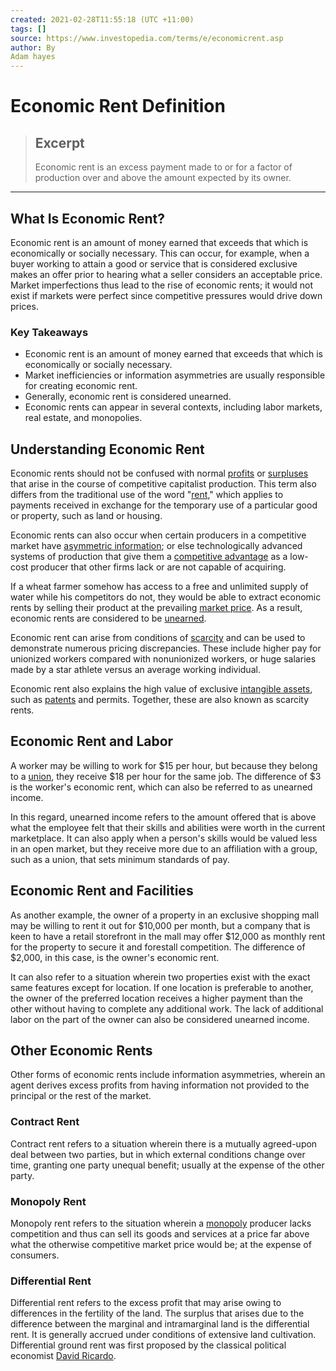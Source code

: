 ```yaml
---
created: 2021-02-28T11:55:18 (UTC +11:00)
tags: []
source: https://www.investopedia.com/terms/e/economicrent.asp
author: By
Adam hayes
---
```


# Economic Rent Definition

> ## Excerpt
> Economic rent is an excess payment made to or for a factor of production over and above the amount expected by its owner.

---
## What Is Economic Rent?

Economic rent is an amount of money earned that exceeds that which is economically or socially necessary. This can occur, for example, when a buyer working to attain a good or service that is considered exclusive makes an offer prior to hearing what a seller considers an acceptable price. Market imperfections thus lead to the rise of economic rents; it would not exist if markets were perfect since competitive pressures would drive down prices.

### Key Takeaways

-   Economic rent is an amount of money earned that exceeds that which is economically or socially necessary.
-   Market inefficiencies or information asymmetries are usually responsible for creating economic rent.
-   Generally, economic rent is considered unearned.
-   Economic rents can appear in several contexts, including labor markets, real estate, and monopolies.

## Understanding Economic Rent

Economic rents should not be confused with normal [profits](https://www.investopedia.com/terms/p/profit.asp) or [surpluses](https://www.investopedia.com/terms/s/surplus.asp) that arise in the course of competitive capitalist production. This term also differs from the traditional use of the word "[rent](https://www.investopedia.com/renting-4689699)," which applies to payments received in exchange for the temporary use of a particular good or property, such as land or housing.

Economic rents can also occur when certain producers in a competitive market have [asymmetric information](https://www.investopedia.com/terms/a/asymmetricinformation.asp); or else technologically advanced systems of production that give them a [competitive advantage](https://www.investopedia.com/terms/c/competitive_advantage.asp) as a low-cost producer that other firms lack or are not capable of acquiring.

If a wheat farmer somehow has access to a free and unlimited supply of water while his competitors do not, they would be able to extract economic rents by selling their product at the prevailing [market price](https://www.investopedia.com/terms/m/market-price.asp). As a result, economic rents are considered to be [unearned](https://www.investopedia.com/terms/u/unearnedincome.asp).

Economic rent can arise from conditions of [scarcity](https://www.investopedia.com/terms/s/scarcity.asp) and can be used to demonstrate numerous pricing discrepancies. These include higher pay for unionized workers compared with nonunionized workers, or huge salaries made by a star athlete versus an average working individual.

Economic rent also explains the high value of exclusive [intangible assets](https://www.investopedia.com/terms/i/intangibleasset.asp), such as [patents](https://www.investopedia.com/terms/p/patent.asp) and permits. Together, these are also known as scarcity rents.

## Economic Rent and Labor

A worker may be willing to work for $15 per hour, but because they belong to a [union](https://www.investopedia.com/terms/l/labor-union.asp), they receive $18 per hour for the same job. The difference of $3 is the worker's economic rent, which can also be referred to as unearned income.

In this regard, unearned income refers to the amount offered that is above what the employee felt that their skills and abilities were worth in the current marketplace. It can also apply when a person's skills would be valued less in an open market, but they receive more due to an affiliation with a group, such as a union, that sets minimum standards of pay.

## Economic Rent and Facilities

As another example, the owner of a property in an exclusive shopping mall may be willing to rent it out for $10,000 per month, but a company that is keen to have a retail storefront in the mall may offer $12,000 as monthly rent for the property to secure it and forestall competition. The difference of $2,000, in this case, is the owner's economic rent.

It can also refer to a situation wherein two properties exist with the exact same features except for location. If one location is preferable to another, the owner of the preferred location receives a higher payment than the other without having to complete any additional work. The lack of additional labor on the part of the owner can also be considered unearned income.

## Other Economic Rents

Other forms of economic rents include information asymmetries, wherein an agent derives excess profits from having information not provided to the principal or the rest of the market.

### Contract Rent

Contract rent refers to a situation wherein there is a mutually agreed-upon deal between two parties, but in which external conditions change over time, granting one party unequal benefit; usually at the expense of the other party.

### Monopoly Rent

Monopoly rent refers to the situation wherein a [monopoly](https://www.investopedia.com/terms/m/monopoly.asp) producer lacks competition and thus can sell its goods and services at a price far above what the otherwise competitive market price would be; at the expense of consumers.

### Differential Rent

Differential rent refers to the excess profit that may arise owing to differences in the fertility of the land. The surplus that arises due to the difference between the marginal and intramarginal land is the differential rent. It is generally accrued under conditions of extensive land cultivation. Differential ground rent was first proposed by the classical political economist [David Ricardo](https://www.investopedia.com/terms/d/david-ricardo.asp).
